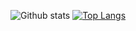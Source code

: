 ![Github stats](https://github-readme-stats.vercel.app/api?username=miron)
[![Top Langs](https://github-readme-stats.vercel.app/api/top-langs/?username=miron&langs_count=8)](https://github.com/miron/github-readme-stats)
